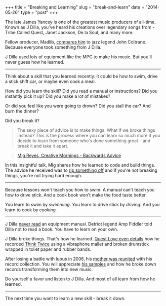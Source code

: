 +++
title = "Breaking and Learning"
slug = "break-and-learn"
date = "2014-05-26"
type = "post"
+++ 

The late James Yancey is one of the greatest music producers of all-time. Known as J Dilla, you've heard his creations over legendary songs from - Tribe Called Quest, Janet Jackson, De la Soul, and many more. 

Fellow producer, Madlib, [compares him](http://www.spin.com/articles/madlib-video-interview-radio-france-vinyl-collection/) to jazz legend John Coltrane. Because everyone took something from J Dilla. 

J Dilla used lots of equipment like the MPC to make his music. But you'll never guess how he learned.

* * * 

Think about a skill that you learned recently. It could be how to swim, drive a stick shift car, or maybe even cook a meal.  

How did you learn the skill? Did you read a manual or instructions? Did you instantly pick it up? Did you make a lot of mistakes? 

Or did you feel like you were going to drown? Did you stall the car? And burn the dinner? 

Did you break it? 

> The sexy piece of advice is to make things. What if we broke things instead? This is the process where you can learn so much more if you decide to learn from someone who's done something great - and break it and take it apart. 

> [Mig Reyes, Creative Mornings - Backwards Advice](http://youtu.be/noZJz3KVbGE?t=7m9s)

In this insightful talk, Mig shares how he learned to code and build things. The advice he received was to [rip something off](http://humblepied.com/jim-coudal/) and if you're not breaking things, you're not trying hard enough. 

* * * 

Because lessons won't teach you how to swim. A manual can't teach you how to drive stick. And a cook book won't make the food taste better. 

You learn to swim by *swimming*. You learn to drive stick by *driving*. And you learn to cook by *cooking.* 

* * * 

J Dilla [never read](http://www.complex.com/music/2011/02/10-facts-about-j-dilla-you-might-not-know#10) an equipment manual. Detriot legend Amp Fiddler told Dilla not to read a book. You have to learn on your own. 

J Dilla broke things. That's how he learned. [Quest Love even details](http://www.xxlmag.com/news/2012/02/questlove-on-why-dilla-was-the-best-rap-producer-of-all-time/) how he recorded [Think Twice](https://www.youtube.com/watch?v=0zUFkQNBqoU&feature=kp) using a vibraphone mallet and broken drumstick wrapped in toliet paper and rubber bands. 

After losing a battle with lupus in 2006, his [mother was reunited](https://soundcloud.com/snapjudgment/j-dillas-lost-scrolls) with his record collection. You will appreciate [his samples](http://www.rdio.com/people/MusicHype/playlists/581484/King_Of_The_Beats_J_Dilla_samples/) and how he broke down records transforming them into new music.  

Do yourself a favor and listen to J Dilla.  And most of all learn from how he learned. 

* * *

The next time you want to learn a new skill - break it down.









